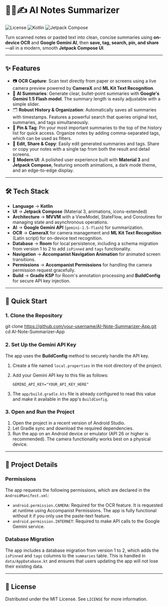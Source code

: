 # 📸🧠✍️ AI Notes Summarizer

![License](https://img.shields.io/badge/License-MIT-blue.svg) ![Kotlin](https://img.shields.io/badge/Kotlin-100%25-blueviolet.svg) ![Jetpack Compose](https://img.shields.io/badge/Jetpack%20Compose-UI-brightgreen.svg)

Turn scanned notes or pasted text into clean, concise summaries using **on-device OCR** and **Google Gemini AI**, then **save, tag, search, pin, and share**—all in a modern, smooth **Jetpack Compose UI**.

---

## ✨ Features

-   📷 **OCR Capture**: Scan text directly from paper or screens using a live camera preview powered by **CameraX** and **ML Kit Text Recognition**.
-   🤖 **AI Summaries**: Generate clear, bullet-point summaries with **Google's Gemini 1.5 Flash model**. The summary length is easily adjustable with a simple slider.
-   🗂️ **Robust History & Organization**: Automatically saves all summaries with timestamps. Features a powerful search that queries original text, summaries, and tags simultaneously.
-   📌 **Pin & Tag**: Pin your most important summaries to the top of the history list for quick access. Organize notes by adding comma-separated tags, which can be used as filters.
-   🔄 **Edit, Share & Copy**: Easily edit generated summaries and tags. Share or copy your notes with a single tap from both the result and detail screens.
-   🎨 **Modern UI**: A polished user experience built with **Material 3** and **Jetpack Compose**, featuring smooth animations, a dark mode theme, and an edge-to-edge display.

---

## 🛠 Tech Stack

-   **Language** → **Kotlin**
-   **UI** → **Jetpack Compose** (Material 3, animations, icons-extended)
-   **Architecture** → **MVVM** with a ViewModel, StateFlow, and Coroutines for managing state and asynchronous operations.
-   **AI** → **Google Gemini API** (`gemini-1.5-flash`) for summarization.
-   **OCR** → **CameraX** for camera management and **ML Kit Text Recognition** (Latin script) for on-device text recognition.
-   **Database** → **Room** for local persistence, including a schema migration from version 1 to 2 to add `isPinned` and `tags` functionality.
-   **Navigation** → **Accompanist Navigation Animation** for animated screen transitions.
-   **Permissions** → **Accompanist Permissions** for handling the camera permission request gracefully.
-   **Build** → **Gradle KSP** for Room's annotation processing and **BuildConfig** for secure API key injection.

---

## 🚀 Quick Start

### 1. Clone the Repository
git clone https://github.com/your-username/AI-Note-Summarizer-App.git
cd AI-Note-Summarizer-App

### 2. Set Up the Gemini API Key

The app uses the **BuildConfig** method to securely handle the API key.

1.  Create a file named `local.properties` in the root directory of the project.
2.  Add your Gemini API key to this file as follows:

    ```
    GEMINI_API_KEY="YOUR_API_KEY_HERE"
    ```

3.  The `app/build.gradle.kts` file is already configured to read this value and make it available in the app's `BuildConfig`.

### 3. Open and Run the Project

1.  Open the project in a recent version of Android Studio.
2.  Let Gradle sync and download the required dependencies.
3.  Run the app on an Android device or emulator (API 26 or higher is recommended). The camera functionality works best on a physical device.

---

## 🔧 Project Details

### Permissions

The app requests the following permissions, which are declared in the `AndroidManifest.xml`:
-   `android.permission.CAMERA`: Required for the OCR feature. It is requested at runtime using Accompanist Permissions. The app is fully functional without it if you only use the paste-text feature.
-   `android.permission.INTERNET`: Required to make API calls to the Google Gemini service.

### Database Migration

The app includes a database migration from version 1 to 2, which adds the `isPinned` and `tags` columns to the `summaries` table. This is handled in `data/AppDatabase.kt` and ensures that users updating the app will not lose their existing data.

---

## 📄 License

Distributed under the MIT License. See `LICENSE` for more information.
